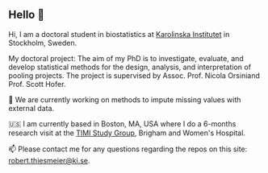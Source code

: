 ## Hello 👋

Hi, I am a doctoral student in biostatistics at [Karolinska Institutet](https://ki.se/en) in Stockholm, Sweden.

My doctoral project: The aim of my PhD is to investigate, evaluate, and develop statistical methods for the design, analysis, and interpretation of pooling projects. 
The project is supervised by Assoc. Prof. Nicola Orsiniand Prof. Scott Hofer.

🔭 We are currently working on methods to impute missing values with external data.

:us: I am currently based in Boston, MA, USA where I do a 6-months research visit at the [TIMI Study Group](https://timi.org), Brigham and Women's Hospital.

📫 Please contact me for any questions regarding the repos on this site: [robert.thiesmeier@ki.se](robert.thiesmeier@ki.se).
